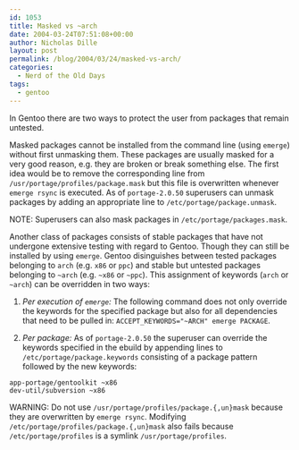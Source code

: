 ```yaml
---
id: 1053
title: Masked vs ~arch
date: 2004-03-24T07:51:08+00:00
author: Nicholas Dille
layout: post
permalink: /blog/2004/03/24/masked-vs-arch/
categories:
  - Nerd of the Old Days
tags:
  - gentoo
---
```

In Gentoo there are two ways to protect the user from packages that remain untested.<!--more-->

Masked packages cannot be installed from the command line (using `emerge`) without first unmasking them. These packages are usually masked for a very good reason, e.g. they are broken or break something else. The first idea would be to remove the corresponding line from `/usr/portage/profiles/package.mask` but this file is overwritten whenever `emerge rsync` is executed. As of `portage-2.0.50` superusers can unmask packages by adding an appropriate line to `/etc/portage/package.unmask`.

NOTE: Superusers can also mask packages in `/etc/portage/packages.mask`.

Another class of packages consists of stable packages that have not undergone extensive testing with regard to Gentoo. Though they can still be installed by using `emerge`. Gentoo disinguishes between tested packages belonging to `arch` (e.g. `x86` or `ppc`) and stable but untested packages belonging to `~arch` (e.g. `~x86` or `~ppc`). This assignment of keywords (`arch` or `~arch`) can be overridden in two ways:

1. _Per execution of `emerge`:_ The following command does not only override the keywords for the specified package but also for all dependencies that need to be pulled in: `ACCEPT_KEYWORDS="~ARCH" emerge PACKAGE`.

2. _Per package:_ As of `portage-2.0.50` the superuser can override the keywords specified in the ebuild by appending lines to `/etc/portage/package.keywords` consisting of a package pattern followed by the new keywords:

  ```
  app-portage/gentoolkit ~x86
  dev-util/subversion ~x86
  ```

WARNING: Do not use `/usr/portage/profiles/package.{,un}mask` because they are overwritten by `emerge rsync`. Modifying `/etc/portage/profiles/package.{,un}mask` also fails because `/etc/portage/profiles` is a symlink `/usr/portage/profiles`.